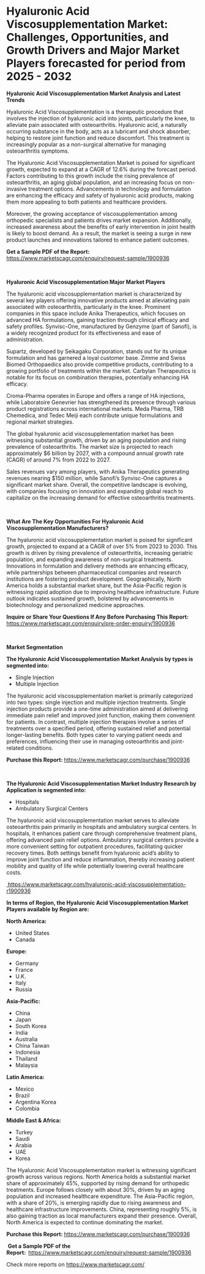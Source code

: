 <p><h1>Hyaluronic Acid Viscosupplementation Market: Challenges, Opportunities, and Growth Drivers and Major Market Players forecasted for period from 2025 - 2032</h1></p><p><strong>Hyaluronic Acid Viscosupplementation Market Analysis and Latest Trends</strong></p>
<p><p>Hyaluronic Acid Viscosupplementation is a therapeutic procedure that involves the injection of hyaluronic acid into joints, particularly the knee, to alleviate pain associated with osteoarthritis. Hyaluronic acid, a naturally occurring substance in the body, acts as a lubricant and shock absorber, helping to restore joint function and reduce discomfort. This treatment is increasingly popular as a non-surgical alternative for managing osteoarthritis symptoms.</p><p>The Hyaluronic Acid Viscosupplementation Market is poised for significant growth, expected to expand at a CAGR of 12.6% during the forecast period. Factors contributing to this growth include the rising prevalence of osteoarthritis, an aging global population, and an increasing focus on non-invasive treatment options. Advancements in technology and formulation are enhancing the efficacy and safety of hyaluronic acid products, making them more appealing to both patients and healthcare providers.</p><p>Moreover, the growing acceptance of viscosupplementation among orthopedic specialists and patients drives market expansion. Additionally, increased awareness about the benefits of early intervention in joint health is likely to boost demand. As a result, the market is seeing a surge in new product launches and innovations tailored to enhance patient outcomes.</p></p>
<p><strong>Get a Sample PDF of the Report:&nbsp;</strong> <a href="https://www.marketscagr.com/enquiry/request-sample/1900936?utm_campaign=2792&utm_medium=2&utm_source=Github&utm_content=ia&utm_term=31032025&utm_id=hyaluronic-acid-viscosupplementation">https://www.marketscagr.com/enquiry/request-sample/1900936</a></p>
<p>&nbsp;</p>
<p><strong>Hyaluronic Acid Viscosupplementation Major Market Players</strong></p>
<p><p>The hyaluronic acid viscosupplementation market is characterized by several key players offering innovative products aimed at alleviating pain associated with osteoarthritis, particularly in the knee. Prominent companies in this space include Anika Therapeutics, which focuses on advanced HA formulations, gaining traction through clinical efficacy and safety profiles. Synvisc-One, manufactured by Genzyme (part of Sanofi), is a widely recognized product for its effectiveness and ease of administration. </p><p>Supartz, developed by Seikagaku Corporation, stands out for its unique formulation and has garnered a loyal customer base. Zimme and Swiss Biomed Orthopaedics also provide competitive products, contributing to a growing portfolio of treatments within the market. Carbylan Therapeutics is notable for its focus on combination therapies, potentially enhancing HA efficacy.</p><p>Croma-Pharma operates in Europe and offers a range of HA injections, while Laboratoire Genevrier has strengthened its presence through various product registrations across international markets. Meda Pharma, TRB Chemedica, and Tedec Meiji each contribute unique formulations and regional market strategies.</p><p>The global hyaluronic acid viscosupplementation market has been witnessing substantial growth, driven by an aging population and rising prevalence of osteoarthritis. The market size is projected to reach approximately $6 billion by 2027, with a compound annual growth rate (CAGR) of around 7% from 2022 to 2027.</p><p>Sales revenues vary among players, with Anika Therapeutics generating revenues nearing $150 million, while Sanofi’s Synvisc-One captures a significant market share. Overall, the competitive landscape is evolving, with companies focusing on innovation and expanding global reach to capitalize on the increasing demand for effective osteoarthritis treatments.</p></p>
<p>&nbsp;</p>
<p><strong>What Are The Key Opportunities For Hyaluronic Acid Viscosupplementation Manufacturers?</strong></p>
<p><p>The hyaluronic acid viscosupplementation market is poised for significant growth, projected to expand at a CAGR of over 5% from 2023 to 2030. This growth is driven by rising prevalence of osteoarthritis, increasing geriatric population, and expanding awareness of non-surgical treatments. Innovations in formulation and delivery methods are enhancing efficacy, while partnerships between pharmaceutical companies and research institutions are fostering product development. Geographically, North America holds a substantial market share, but the Asia-Pacific region is witnessing rapid adoption due to improving healthcare infrastructure. Future outlook indicates sustained growth, bolstered by advancements in biotechnology and personalized medicine approaches.</p></p>
<p><strong>Inquire or Share Your Questions If Any Before Purchasing This Report:</strong> <a href="https://www.marketscagr.com/enquiry/pre-order-enquiry/1900936?utm_campaign=2792&utm_medium=2&utm_source=Github&utm_content=ia&utm_term=31032025&utm_id=hyaluronic-acid-viscosupplementation">https://www.marketscagr.com/enquiry/pre-order-enquiry/1900936</a></p>
<p>&nbsp;</p>
<p><strong>Market Segmentation</strong></p>
<p><strong>The Hyaluronic Acid Viscosupplementation Market Analysis by types is segmented into:</strong></p>
<p><ul><li>Single Injection</li><li>Multiple Injection</li></ul></p>
<p><p>The hyaluronic acid viscosupplementation market is primarily categorized into two types: single injection and multiple injection treatments. Single injection products provide a one-time administration aimed at delivering immediate pain relief and improved joint function, making them convenient for patients. In contrast, multiple injection therapies involve a series of treatments over a specified period, offering sustained relief and potential longer-lasting benefits. Both types cater to varying patient needs and preferences, influencing their use in managing osteoarthritis and joint-related conditions.</p></p>
<p><strong>Purchase this Report:&nbsp;</strong><a href="https://www.marketscagr.com/purchase/1900936?utm_campaign=2792&utm_medium=2&utm_source=Github&utm_content=ia&utm_term=31032025&utm_id=hyaluronic-acid-viscosupplementation">https://www.marketscagr.com/purchase/1900936</a></p>
<p>&nbsp;</p>
<p><strong>The Hyaluronic Acid Viscosupplementation Market Industry Research by Application is segmented into:</strong></p>
<p><ul><li>Hospitals</li><li>Ambulatory Surgical Centers</li></ul></p>
<p><p>The hyaluronic acid viscosupplementation market serves to alleviate osteoarthritis pain primarily in hospitals and ambulatory surgical centers. In hospitals, it enhances patient care through comprehensive treatment plans, offering advanced pain relief options. Ambulatory surgical centers provide a more convenient setting for outpatient procedures, facilitating quicker recovery times. Both settings benefit from hyaluronic acid’s ability to improve joint function and reduce inflammation, thereby increasing patient mobility and quality of life while potentially lowering overall healthcare costs.</p></p>
<p><a href="https://www.marketscagr.com/hyaluronic-acid-viscosupplementation-r1900936?utm_campaign=2792&utm_medium=2&utm_source=Github&utm_content=ia&utm_term=31032025&utm_id=hyaluronic-acid-viscosupplementation">&nbsp;https://www.marketscagr.com/hyaluronic-acid-viscosupplementation-r1900936</a></p>
<p><strong>In terms of Region, the Hyaluronic Acid Viscosupplementation Market Players available by Region are:</strong></p>
<p>
    <p> <strong> North America: </strong>
        <ul>
            <li>United States</li>
            <li>Canada</li>
        </ul>
        </p> 
    <p> <strong> Europe: </strong>
        <ul>
            <li>Germany</li>
            <li>France</li>
            <li>U.K.</li>
            <li>Italy</li>
            <li>Russia</li>
        </ul>
        </p> 
    <p> <strong> Asia-Pacific: </strong>
        <ul>
            <li>China</li>
            <li>Japan</li>
            <li>South Korea</li>
            <li>India</li>
            <li>Australia</li>
            <li>China Taiwan</li>
            <li>Indonesia</li>
            <li>Thailand</li>
            <li>Malaysia</li>
        </ul>
        </p> 
    <p> <strong> Latin America: </strong>
        <ul>
            <li>Mexico</li>
            <li>Brazil</li>
            <li>Argentina Korea</li>
            <li>Colombia</li>
        </ul>
        </p> 
    <p> <strong> Middle East & Africa: </strong>
        <ul>
            <li>Turkey</li>
            <li>Saudi</li>
            <li>Arabia</li>
            <li>UAE</li>
            <li>Korea</li>
        </ul>
    </p>
    </p>
<p><p>The Hyaluronic Acid Viscosupplementation market is witnessing significant growth across various regions. North America holds a substantial market share of approximately 45%, supported by rising demand for orthopedic treatments. Europe follows closely with about 30%, driven by an aging population and increased healthcare expenditure. The Asia-Pacific region, with a share of 20%, is emerging rapidly due to rising awareness and healthcare infrastructure improvements. China, representing roughly 5%, is also gaining traction as local manufacturers expand their presence. Overall, North America is expected to continue dominating the market.</p></p>
<p><strong>Purchase this Report: </strong><a href="https://www.marketscagr.com/purchase/1900936?utm_campaign=2792&utm_medium=2&utm_source=Github&utm_content=ia&utm_term=31032025&utm_id=hyaluronic-acid-viscosupplementation">https://www.marketscagr.com/purchase/1900936</a></p>
<p>&nbsp;<strong>Get a Sample PDF of the Report:&nbsp;&nbsp;</strong><a href="https://www.marketscagr.com/enquiry/request-sample/1900936?utm_campaign=2792&utm_medium=2&utm_source=Github&utm_content=ia&utm_term=31032025&utm_id=hyaluronic-acid-viscosupplementation">https://www.marketscagr.com/enquiry/request-sample/1900936</a></p>
<p><strong></strong></p>
<p>Check more reports on <a href="https://www.marketscagr.com/?utm_campaign=2792&utm_medium=2&utm_source=Github&utm_content=ia&utm_term=31032025&utm_id=hyaluronic-acid-viscosupplementation">https://www.marketscagr.com/</a></p>